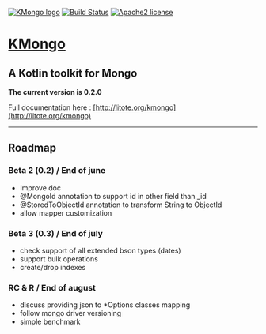  [![KMongo logo](http://litote.org/kmongo/kmongo.png "KMongo")](http://litote.org/kmongo)
 [![Build Status](https://travis-ci.org/Litote/kmongo.png)](https://travis-ci.org/Litote/kmongo)
 [![Apache2 license](https://img.shields.io/badge/license-Apache%20License%202.0-blue.svg?style=flat)](http://www.apache.org/licenses/LICENSE-2.0)
 
# [KMongo](http://litote.org/kmongo) 
 
## A Kotlin toolkit for Mongo

**The current version is 0.2.0**  

Full documentation here : [http://litote.org/kmongo](http://litote.org/kmongo) 

***

## Roadmap

### Beta 2 (0.2) / End of june 

 * Improve doc
 * @MongoId annotation to support id in other field than _id
 * @StoredToObjectId annotation to transform String to ObjectId 
 * allow mapper customization 
 
### Beta 3 (0.3) / End of july 

 * check support of all extended bson types (dates)
 * support bulk operations
 * create/drop indexes
 
### RC & R / End of august 

 * discuss providing json to *Options classes mapping 
 * follow mongo driver versioning
 * simple benchmark
